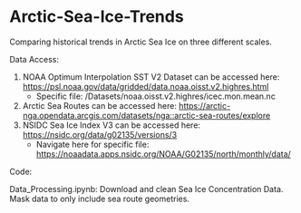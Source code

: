 # Arctic-Sea-Ice-Trends
Comparing historical trends in Arctic Sea Ice on three different scales.

Data Access:

1. NOAA Optimum Interpolation SST V2 Dataset can be accessed here: https://psl.noaa.gov/data/gridded/data.noaa.oisst.v2.highres.html
   - Specific file: /Datasets/noaa.oisst.v2.highres/icec.mon.mean.nc
3. Arctic Sea Routes can be accessed here: https://arctic-nga.opendata.arcgis.com/datasets/nga::arctic-sea-routes/explore
4. NSIDC Sea Ice Index V3 can be accessed here: https://nsidc.org/data/g02135/versions/3 
    - Navigate here for specific file: https://noaadata.apps.nsidc.org/NOAA/G02135/north/monthly/data/
  
Code:

Data_Processing.ipynb: Download and clean Sea Ice Concentration Data. Mask data to only include sea route geometries. 


